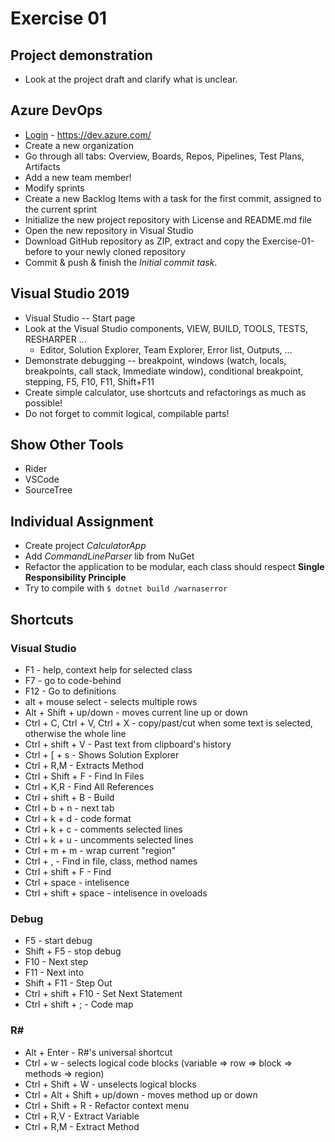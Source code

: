 # Exercise 01

## Project demonstration
* Look at the project draft and clarify what is unclear.
     
## Azure DevOps
* [Login](https://dev.azure.com/) - https://dev.azure.com/
* Create a new organization
* Go through all tabs: Overview, Boards, Repos, Pipelines, Test Plans, Artifacts
* Add a new team member!
* Modify sprints
* Create a new Backlog Items with a task for the first commit, assigned to the current sprint
* Initialize the new project repository with License and README.md file
* Open the new repository in Visual Studio
* Download GitHub repository as ZIP, extract and copy the Exercise-01-before to your newly cloned repository
* Commit & push & finish the *Initial commit task*.

## Visual Studio 2019 
* Visual Studio -- Start page 
* Look at the Visual Studio components, VIEW, BUILD, TOOLS, TESTS, RESHARPER ...
  * Editor, Solution Explorer, Team Explorer, Error list, Outputs, ...
* Demonstrate debugging  -- breakpoint,  windows (watch, locals, breakpoints, call stack, Immediate window), conditional breakpoint, stepping, F5, F10, F11, Shift+F11 
* Create simple calculator, use shortcuts and refactorings as much as possible!
* Do not forget to commit logical, compilable parts!

## Show Other Tools
* Rider
* VSCode
* SourceTree

## Individual Assignment 
* Create project *CalculatorApp* 
* Add *CommandLineParser* lib from NuGet
* Refactor the application to be modular, each class should respect **Single Responsibility Principle**
* Try to compile with `$ dotnet build /warnaserror`


## Shortcuts

### Visual Studio 
* F1 - help, context help for selected class 
* F7 - go to code-behind 
* F12 - Go to definitions 
* alt + mouse select - selects multiple rows
* Alt + Shift + up/down - moves current line up or down
* Ctrl + C, Ctrl + V, Ctrl + X - copy/past/cut when some text is selected, otherwise the whole line
* Ctrl + shift + V - Past text from clipboard's history
* Ctrl + [ + s - Shows Solution Explorer 
* Ctrl + R,M - Extracts Method
* Ctrl + Shift + F - Find In Files 
* Ctrl + K,R - Find All References
* Ctrl + shift + B - Build 
* Ctrl + b + n - next tab
* Ctrl + k + d - code format
* Ctrl + k + c - comments selected lines
* Ctrl + k + u - uncomments selected lines
* Ctrl + m + m - wrap current "region" 
* Ctrl + , - Find in file, class, method names
* Ctrl + shift + F - Find
* Ctrl + space - intelisence 
* Ctrl + shift + space - intelisence in oveloads

### Debug 
* F5 - start debug 
* Shift + F5 - stop debug 
* F10 - Next step 
* F11 - Next into 
* Shift + F11 - Step Out 
* Ctrl + shift + F10 - Set Next Statement 
* Ctrl + shift + ; - Code map 

### R# 
* Alt + Enter - R#'s universal shortcut
* Ctrl + w - selects logical code blocks (variable => row => block => methods => region) 
* Ctrl + Shift + W - unselects logical blocks
* Ctrl + Alt + Shift + up/down - moves method up or down
* Ctrl + Shift + R - Refactor context menu
* Ctrl + R,V - Extract Variable   
* Ctrl + R,M - Extract Method